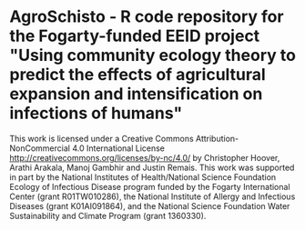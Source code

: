 # AgroSchisto - R code repository for the Fogarty-funded EEID project "Using community ecology theory to predict the effects of agricultural expansion and intensification on infections of humans"

This work is licensed under a Creative Commons Attribution-NonCommercial 4.0 International License
<http://creativecommons.org/licenses/by-nc/4.0/> by Christopher Hoover, Arathi Arakala, Manoj Gambhir 
and Justin Remais. This work was supported in part by the National Institutes of Health/National Science 
Foundation Ecology of Infectious Disease program funded by the Fogarty International Center 
(grant R01TW010286), the National Institute of Allergy and Infectious Diseases (grant K01AI091864), 
and the National Science Foundation Water Sustainability and Climate Program (grant 1360330).
